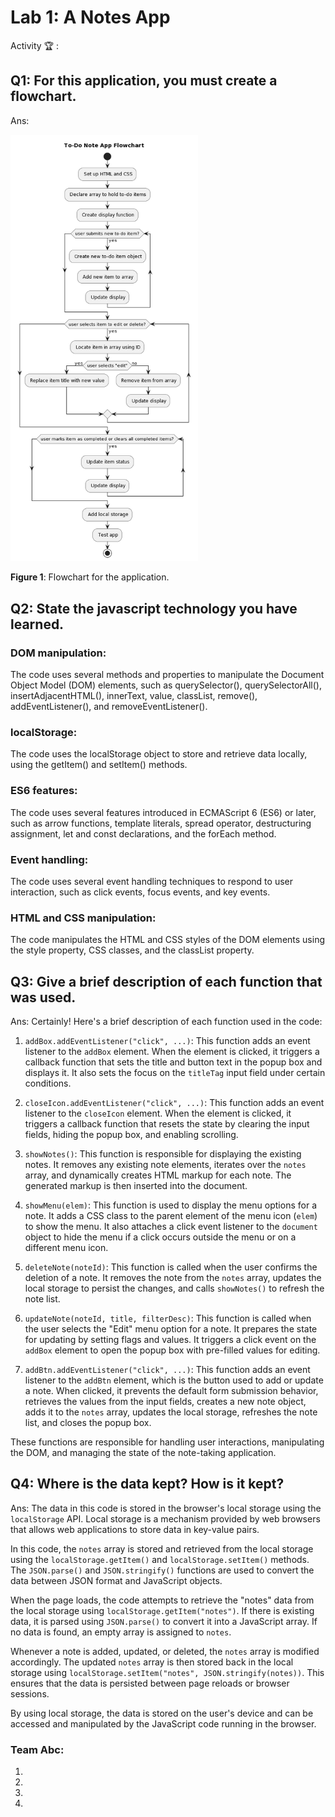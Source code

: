 # Lab 1: A Notes App

Activity 🏆 :
## Q1: For this application, you must create a flowchart.
Ans:

<img src="./pic/flowchart.png" width="300" />

**Figure 1**: Flowchart for the application.

## Q2: State the javascript technology you have learned.
### DOM manipulation: 
The code uses several methods and properties to manipulate the Document Object Model (DOM) elements, such as querySelector(), querySelectorAll(), insertAdjacentHTML(), innerText, value, classList, remove(), addEventListener(), and removeEventListener().

### localStorage: 
The code uses the localStorage object to store and retrieve data locally, using the getItem() and setItem() methods.

### ES6 features: 
The code uses several features introduced in ECMAScript 6 (ES6) or later, such as arrow functions, template literals, spread operator, destructuring assignment, let and const declarations, and the forEach method.

### Event handling: 
The code uses several event handling techniques to respond to user interaction, such as click events, focus events, and key events.

### HTML and CSS manipulation: 
The code manipulates the HTML and CSS styles of the DOM elements using the style property, CSS classes, and the classList property.

## Q3: Give a brief description of each function that was used.
Ans:
Certainly! Here's a brief description of each function used in the code:

1. `addBox.addEventListener("click", ...)`: This function adds an event listener to the `addBox` element. When the element is clicked, it triggers a callback function that sets the title and button text in the popup box and displays it. It also sets the focus on the `titleTag` input field under certain conditions.

2. `closeIcon.addEventListener("click", ...)`: This function adds an event listener to the `closeIcon` element. When the element is clicked, it triggers a callback function that resets the state by clearing the input fields, hiding the popup box, and enabling scrolling.

3. `showNotes()`: This function is responsible for displaying the existing notes. It removes any existing note elements, iterates over the `notes` array, and dynamically creates HTML markup for each note. The generated markup is then inserted into the document.

4. `showMenu(elem)`: This function is used to display the menu options for a note. It adds a CSS class to the parent element of the menu icon (`elem`) to show the menu. It also attaches a click event listener to the `document` object to hide the menu if a click occurs outside the menu or on a different menu icon.

5. `deleteNote(noteId)`: This function is called when the user confirms the deletion of a note. It removes the note from the `notes` array, updates the local storage to persist the changes, and calls `showNotes()` to refresh the note list.

6. `updateNote(noteId, title, filterDesc)`: This function is called when the user selects the "Edit" menu option for a note. It prepares the state for updating by setting flags and values. It triggers a click event on the `addBox` element to open the popup box with pre-filled values for editing.

7. `addBtn.addEventListener("click", ...)`: This function adds an event listener to the `addBtn` element, which is the button used to add or update a note. When clicked, it prevents the default form submission behavior, retrieves the values from the input fields, creates a new note object, adds it to the `notes` array, updates the local storage, refreshes the note list, and closes the popup box.

These functions are responsible for handling user interactions, manipulating the DOM, and managing the state of the note-taking application.

## Q4: Where is the data kept? How is it kept?
Ans:
The data in this code is stored in the browser's local storage using the `localStorage` API. Local storage is a mechanism provided by web browsers that allows web applications to store data in key-value pairs.

In this code, the `notes` array is stored and retrieved from the local storage using the `localStorage.getItem()` and `localStorage.setItem()` methods. The `JSON.parse()` and `JSON.stringify()` functions are used to convert the data between JSON format and JavaScript objects.

When the page loads, the code attempts to retrieve the "notes" data from the local storage using `localStorage.getItem("notes")`. If there is existing data, it is parsed using `JSON.parse()` to convert it into a JavaScript array. If no data is found, an empty array is assigned to `notes`.

Whenever a note is added, updated, or deleted, the `notes` array is modified accordingly. The updated `notes` array is then stored back in the local storage using `localStorage.setItem("notes", JSON.stringify(notes))`. This ensures that the data is persisted between page reloads or browser sessions.

By using local storage, the data is stored on the user's device and can be accessed and manipulated by the JavaScript code running in the browser.


### Team Abc:
1. 
2.
3.
4.
